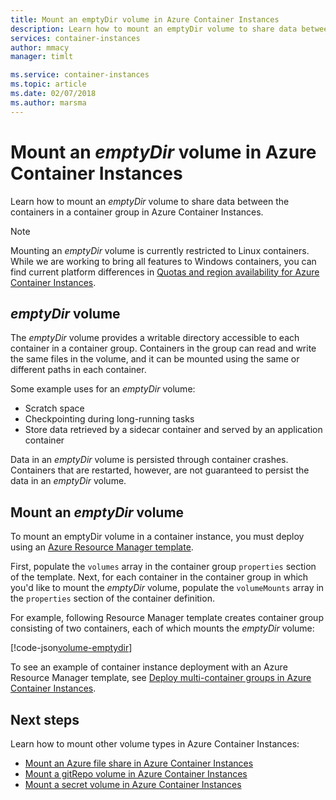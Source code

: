 ```yaml
---
title: Mount an emptyDir volume in Azure Container Instances
description: Learn how to mount an emptyDir volume to share data between the containers in a container group in Azure Container Instances
services: container-instances
author: mmacy
manager: timlt

ms.service: container-instances
ms.topic: article
ms.date: 02/07/2018
ms.author: marsma
---
```


# Mount an *emptyDir* volume in Azure Container Instances

Learn how to mount an *emptyDir* volume to share data between the containers in a container group in Azure Container Instances.

> [!NOTE]
> Mounting an *emptyDir* volume is currently restricted to Linux containers. While we are working to bring all features to Windows containers, you can find current platform differences in [Quotas and region availability for Azure Container Instances](container-instances-quotas.md).

## *emptyDir* volume

The *emptyDir* volume provides a writable directory accessible to each container in a container group. Containers in the group can read and write the same files in the volume, and it can be mounted using the same or different paths in each container.

Some example uses for an *emptyDir* volume:

* Scratch space
* Checkpointing during long-running tasks
* Store data retrieved by a sidecar container and served by an application container

Data in an *emptyDir* volume is persisted through container crashes. Containers that are restarted, however, are not guaranteed to persist the data in an *emptyDir* volume.

## Mount an *emptyDir* volume

To mount an emptyDir volume in a container instance, you must deploy using an [Azure Resource Manager template](/azure/templates/microsoft.containerinstance/containergroups).

First, populate the `volumes` array in the container group `properties` section of the template. Next, for each container in the container group in which you'd like to mount the *emptyDir* volume, populate the `volumeMounts` array in the `properties` section of the container definition.

For example, following Resource Manager template creates container group consisting of two containers, each of which mounts the *emptyDir* volume:

[!code-json[volume-emptydir](~/azure-docs-json-samples/container-instances/aci-deploy-volume-emptydir.json)]

To see an example of container instance deployment with an Azure Resource Manager template, see [Deploy multi-container groups in Azure Container Instances](container-instances-multi-container-group.md).

## Next steps

Learn how to mount other volume types in Azure Container Instances:

* [Mount an Azure file share in Azure Container Instances](container-instances-volume-azure-files.md)
* [Mount a gitRepo volume in Azure Container Instances](container-instances-volume-gitrepo.md)
* [Mount a secret volume in Azure Container Instances](container-instances-volume-secret.md)